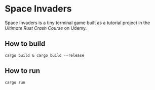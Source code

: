 # Space Invaders

Space Invaders is a tiny terminal game built as a tutorial project in the _Ultimate Rust Crash Course_ on Udemy.

## How to build

```
cargo build & cargo build --release
```

## How to run

```
cargo run
```
